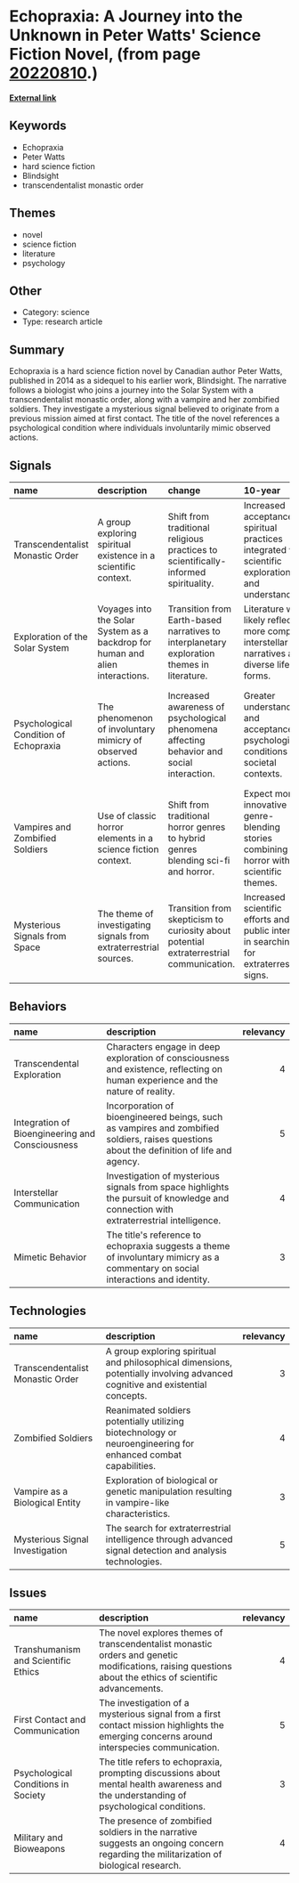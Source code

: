 # __Echopraxia: A Journey into the Unknown in Peter Watts' Science Fiction Novel__, (from page [20220810](https://kghosh.substack.com/p/20220810).)

__[External link](https://en.wikipedia.org/wiki/Echopraxia_(novel))__



## Keywords

* Echopraxia
* Peter Watts
* hard science fiction
* Blindsight
* transcendentalist monastic order

## Themes

* novel
* science fiction
* literature
* psychology

## Other

* Category: science
* Type: research article

## Summary

Echopraxia is a hard science fiction novel by Canadian author Peter Watts, published in 2014 as a sidequel to his earlier work, Blindsight. The narrative follows a biologist who joins a journey into the Solar System with a transcendentalist monastic order, along with a vampire and her zombified soldiers. They investigate a mysterious signal believed to originate from a previous mission aimed at first contact. The title of the novel references a psychological condition where individuals involuntarily mimic observed actions.

## Signals

| name                                  | description                                                                   | change                                                                                     | 10-year                                                                                               | driving-force                                                                                    |   relevancy |
|:--------------------------------------|:------------------------------------------------------------------------------|:-------------------------------------------------------------------------------------------|:------------------------------------------------------------------------------------------------------|:-------------------------------------------------------------------------------------------------|------------:|
| Transcendentalist Monastic Order      | A group exploring spiritual existence in a scientific context.                | Shift from traditional religious practices to scientifically-informed spirituality.        | Increased acceptance of spiritual practices integrated with scientific exploration and understanding. | Growing interest in merging spirituality with scientific discovery and understanding.            |           4 |
| Exploration of the Solar System       | Voyages into the Solar System as a backdrop for human and alien interactions. | Transition from Earth-based narratives to interplanetary exploration themes in literature. | Literature will likely reflect more complex interstellar narratives and diverse life forms.           | Advancements in space exploration technology and interest in extraterrestrial life.              |           5 |
| Psychological Condition of Echopraxia | The phenomenon of involuntary mimicry of observed actions.                    | Increased awareness of psychological phenomena affecting behavior and social interaction.  | Greater understanding and acceptance of psychological conditions in societal contexts.                | Rising interest in psychology's role in influencing human behavior and social dynamics.          |           3 |
| Vampires and Zombified Soldiers       | Use of classic horror elements in a science fiction context.                  | Shift from traditional horror genres to hybrid genres blending sci-fi and horror.          | Expect more innovative genre-blending stories combining horror with scientific themes.                | Audience demand for fresh takes on established genre conventions and narratives.                 |           4 |
| Mysterious Signals from Space         | The theme of investigating signals from extraterrestrial sources.             | Transition from skepticism to curiosity about potential extraterrestrial communication.    | Increased scientific efforts and public interest in searching for extraterrestrial signs.             | Technological advancements in signal detection and a growing fascination with life beyond Earth. |           5 |

## Behaviors

| name                                            | description                                                                                                                               |   relevancy |
|:------------------------------------------------|:------------------------------------------------------------------------------------------------------------------------------------------|------------:|
| Transcendental Exploration                      | Characters engage in deep exploration of consciousness and existence, reflecting on human experience and the nature of reality.           |           4 |
| Integration of Bioengineering and Consciousness | Incorporation of bioengineered beings, such as vampires and zombified soldiers, raises questions about the definition of life and agency. |           5 |
| Interstellar Communication                      | Investigation of mysterious signals from space highlights the pursuit of knowledge and connection with extraterrestrial intelligence.     |           4 |
| Mimetic Behavior                                | The title's reference to echopraxia suggests a theme of involuntary mimicry as a commentary on social interactions and identity.          |           3 |

## Technologies

| name                             | description                                                                                                                  |   relevancy |
|:---------------------------------|:-----------------------------------------------------------------------------------------------------------------------------|------------:|
| Transcendentalist Monastic Order | A group exploring spiritual and philosophical dimensions, potentially involving advanced cognitive and existential concepts. |           3 |
| Zombified Soldiers               | Reanimated soldiers potentially utilizing biotechnology or neuroengineering for enhanced combat capabilities.                |           4 |
| Vampire as a Biological Entity   | Exploration of biological or genetic manipulation resulting in vampire-like characteristics.                                 |           3 |
| Mysterious Signal Investigation  | The search for extraterrestrial intelligence through advanced signal detection and analysis technologies.                    |           5 |

## Issues

| name                                | description                                                                                                                                              |   relevancy |
|:------------------------------------|:---------------------------------------------------------------------------------------------------------------------------------------------------------|------------:|
| Transhumanism and Scientific Ethics | The novel explores themes of transcendentalist monastic orders and genetic modifications, raising questions about the ethics of scientific advancements. |           4 |
| First Contact and Communication     | The investigation of a mysterious signal from a first contact mission highlights the emerging concerns around interspecies communication.                |           5 |
| Psychological Conditions in Society | The title refers to echopraxia, prompting discussions about mental health awareness and the understanding of psychological conditions.                   |           3 |
| Military and Bioweapons             | The presence of zombified soldiers in the narrative suggests an ongoing concern regarding the militarization of biological research.                     |           4 |